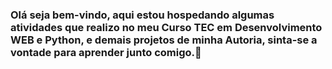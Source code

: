 ### Olá seja bem-vindo, aqui estou hospedando algumas atividades que realizo no meu Curso TEC em Desenvolvimento WEB e Python, e demais projetos de minha Autoria, sinta-se a vontade para aprender junto comigo.👋
